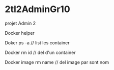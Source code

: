 # 2tl2AdminGr10
projet Admin 2


Docker helper

Doker ps -a // list les container 

Docker rm id // del d'un container

Docker image rm name // del image par sont nom
